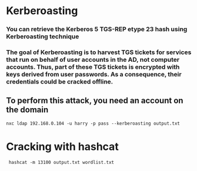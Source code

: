 # Kerberoasting

### You can retrieve the Kerberos 5 TGS-REP etype 23 hash using Kerberoasting technique

### The goal of Kerberoasting is to harvest TGS tickets for services that run on behalf of user accounts in the AD, not computer accounts. Thus, part of these TGS tickets is encrypted with keys derived from user passwords. As a consequence, their credentials could be cracked offline.

## To perform this attack, you need an account on the domain

    nxc ldap 192.168.0.104 -u harry -p pass --kerberoasting output.txt

# Cracking with hashcat

     hashcat -m 13100 output.txt wordlist.txt

